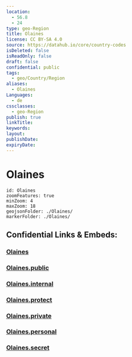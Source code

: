```yaml
---
location:
  - 56.8
  - 24
type: geo-Region
title: Olaines
license: CC BY-SA 4.0
source: https://datahub.io/core/country-codes
isDeleted: false
isReadOnly: false
draft: false
confidential: public
tags:
  - geo/Country/Region
aliases:
  - Olaines
Languages:
  - de
cssclasses:
  - geo-Region
publish: true
linkTitle:
keywords:
layout:
publishDate:
expiryDate:
---
```


# Olaines

```leaflet
id: Olaines
zoomFeatures: true 
minZoom: 4 
maxZoom: 18
geojsonFolder: ./Olaines/
markerFolder: ./Olaines/
```


## Confidential Links & Embeds: 

### [Olaines](/_Standards/Earth/Continent/Europe/Europe~North/Latvia/Counties/Olaines.md) 

### [Olaines.public](/_public/Earth/Continent/Europe/Europe~North/Latvia/Counties/Olaines.public.md) 

### [Olaines.internal](/_internal/Earth/Continent/Europe/Europe~North/Latvia/Counties/Olaines.internal.md) 

### [Olaines.protect](/_protect/Earth/Continent/Europe/Europe~North/Latvia/Counties/Olaines.protect.md) 

### [Olaines.private](/_private/Earth/Continent/Europe/Europe~North/Latvia/Counties/Olaines.private.md) 

### [Olaines.personal](/_personal/Earth/Continent/Europe/Europe~North/Latvia/Counties/Olaines.personal.md) 

### [Olaines.secret](/_secret/Earth/Continent/Europe/Europe~North/Latvia/Counties/Olaines.secret.md)

